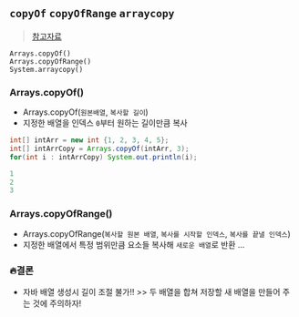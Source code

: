 ## `copyOf` `copyOfRange` `arraycopy`
> [참고자료](https://romcanrom.tistory.com/48)


```
Arrays.copyOf()
Arrays.copyOfRange()
System.arraycopy()
```
### Arrays.copyOf()
- Arrays.copyOf(`원본배열`, `복사할 길이`)
- 지정한 배열을 인덱스 `0`부터 원하는 길이만큼 복사


```java
int[] intArr = new int {1, 2, 3, 4, 5};
int[] intArrCopy = Arrays.copyOf(intArr, 3);
for(int i : intArrCopy) System.out.println(i);

1
2
3
```
### Arrays.copyOfRange()
- Arrays.copyOfRange(`복사할 원본 배열`, `복사를 시작할 인덱스`, `복사를 끝낼 인덱스`)
- 지정한 배열에서 특정 범위만큼 요소들 복사해 `새로운 배열`로 반환
...


### 🔥결론
- 자바 배열 생성시 길이 조절 불가!! >> 두 배열을 합쳐 저장할 새 배열을 만들어 주는 것에 주의하자!
